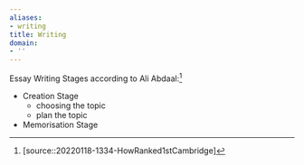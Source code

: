 ```yaml
---
aliases:
- writing
title: Writing
domain:
- ''
---
```


Essay Writing Stages according to Ali Abdaal:[^1]

- Creation Stage
  - choosing the topic
  - plan the topic
- Memorisation Stage

[^1]: [source::20220118-1334-HowRanked1stCambridge]

